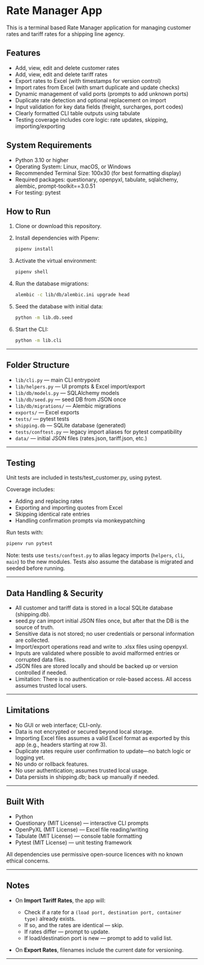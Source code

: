 # Rate Manager App

This is a terminal based Rate Manager application for managing customer rates and tariff rates for a shipping line agency.

## Features

- Add, view, edit and delete customer rates
- Add, view, edit and delete tariff rates
- Export rates to Excel (with timestamps for version control)
- Import rates from Excel (with smart duplicate and update checks)
- Dynamic management of valid ports (prompts to add unknown ports)
- Duplicate rate detection and optional replacement on import
- Input validation for key data fields (freight, surcharges, port codes)
- Clearly formatted CLI table outputs using tabulate
- Testing coverage includes core logic: rate updates, skipping, importing/exporting

## System Requirements

- Python 3.10 or higher
- Operating System: Linux, macOS, or Windows
- Recommended Terminal Size: 100x30 (for best formatting display)
- Required packages: questionary, openpyxl, tabulate, sqlalchemy, alembic, prompt-toolkit==3.0.51 
- For testing: pytest

## How to Run

1. Clone or download this repository.
2. Install dependencies with Pipenv:

    ```bash
    pipenv install
    ```

3. Activate the virtual environment:

    ```bash
    pipenv shell
    ```

4. Run the database migrations:

    ```bash
    alembic -c lib/db/alembic.ini upgrade head
    ```

5. Seed the database with initial data:

    ```bash
    python -m lib.db.seed
    ```

6. Start the CLI:

    ```bash
    python -m lib.cli
    ```

---

## Folder Structure

- `lib/cli.py` — main CLI entrypoint  
- `lib/helpers.py` — UI prompts & Excel import/export  
- `lib/db/models.py` — SQLAlchemy models  
- `lib/db/seed.py` — seed DB from JSON once  
- `lib/db/migrations/` — Alembic migrations  
- `exports/` — Excel exports  
- `tests/` — pytest tests  
- `shipping.db` — SQLite database (generated)
- `tests/conftest.py` — legacy import aliases for pytest compatibility
- `data/` — initial JSON files (rates.json, tariff.json, etc.)

---

## Testing

Unit tests are included in tests/test_customer.py, using pytest.

Coverage includes:

- Adding and replacing rates
- Exporting and importing quotes from Excel
- Skipping identical rate entries
- Handling confirmation prompts via monkeypatching

Run tests with:

```bash
pipenv run pytest
```

Note: tests use `tests/conftest.py` to alias legacy imports (`helpers`, `cli`, `main`) to the new modules. Tests also assume the database is migrated and seeded before running.

---

## Data Handling & Security

- All customer and tariff data is stored in a local SQLite database (shipping.db).
- seed.py can import initial JSON files once, but after that the DB is the source of truth.
- Sensitive data is not stored; no user credentials or personal information are collected.
- Import/export operations read and write to .xlsx files using openpyxl.
- Inputs are validated where possible to avoid malformed entries or corrupted data files.
- JSON files are stored locally and should be backed up or version controlled if needed.
- Limitation: There is no authentication or role-based access. All access assumes trusted local users.

---

## Limitations

- No GUI or web interface; CLI-only.
- Data is not encrypted or secured beyond local storage.
- Importing Excel files assumes a valid Excel format as exported by this app (e.g., headers starting at row 3).
- Duplicate rates require user confirmation to update—no batch logic or logging yet.
- No undo or rollback features.
- No user authentication; assumes trusted local usage.
- Data persists in shipping.db; back up manually if needed.

---

## Built With

- Python
- Questionary (MIT License) — interactive CLI prompts
- OpenPyXL (MIT License) — Excel file reading/writing
- Tabulate (MIT License) — console table formatting
- Pytest (MIT License) — unit testing framework

All dependencies use permissive open-source licences with no known ethical concerns.

---

## Notes

- On **Import Tariff Rates**, the app will:
  - Check if a rate for a `(load port, destination port, container type)` already exists.
  - If so, and the rates are identical — skip.
  - If rates differ — prompt to update.
  - If load/destination port is new — prompt to add to valid list.
  
- On **Export Rates**, filenames include the current date for versioning.

---
